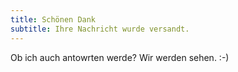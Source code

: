 ```yaml
---
title: Schönen Dank
subtitle: Ihre Nachricht wurde versandt.
---
```


Ob ich auch antowrten werde? Wir werden sehen. :-)
